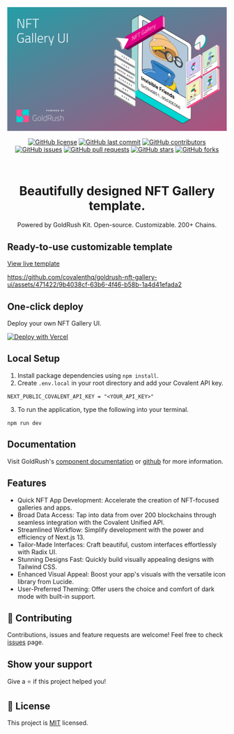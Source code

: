 <div align="center">
  <a href="https://www.covalenthq.com/products/goldrush/" target="_blank">
    <img alt="GoldRush NFT Gallery UI template" src="https://raw.githubusercontent.com/covalenthq/goldrush-nft-gallery-ui/main/static/grk-nft-banner.png" style="max-width: 100%;"/>
  </a>
  <br/>
  
[![GitHub license](https://img.shields.io/github/license/covalenthq/goldrush-nft-gallery-ui)](https://github.com/covalenthq/goldrush-nft-gallery-ui/blob/main/LICENSE)
[![GitHub last commit](https://img.shields.io/github/last-commit/covalenthq/goldrush-nft-gallery-ui)](https://github.com/covalenthq/goldrush-nft-gallery-ui/commits/master)
[![GitHub contributors](https://img.shields.io/github/contributors/covalenthq/goldrush-nft-gallery-ui)](https://github.com/covalenthq/goldrush-nft-gallery-ui/graphs/contributors)
[![GitHub issues](https://img.shields.io/github/issues/covalenthq/goldrush-nft-gallery-ui)](https://github.com/covalenthq/goldrush-nft-gallery-ui/issues)
[![GitHub pull requests](https://img.shields.io/github/issues-pr/covalenthq/goldrush-nft-gallery-ui)](https://github.com/covalenthq/goldrush-nft-gallery-ui/pulls)
[![GitHub stars](https://img.shields.io/github/stars/covalenthq/goldrush-nft-gallery-ui)](https://github.com/covalenthq/goldrush-nft-gallery-ui/stargazers)
[![GitHub forks](https://img.shields.io/github/forks/covalenthq/goldrush-nft-gallery-ui)](https://github.com/covalenthq/goldrush-nft-gallery-ui/network/members)

<!-- Additional sections of your README -->



</div>

<br/>

<h1 align="center">Beautifully designed NFT Gallery template.</h1>

<div align="center">
Powered by GoldRush Kit. Open-source. Customizable. 200+ Chains.
</div>

## Ready-to-use customizable template

<a href="https://goldrush-nft-gallery-ui.vercel.app/">View live template</a>

https://github.com/covalenthq/goldrush-nft-gallery-ui/assets/471422/9b4038cf-63b6-4f46-b58b-1a4d41efada2

## One-click deploy

Deploy your own NFT Gallery UI.

[![Deploy with Vercel](https://vercel.com/button)](https://vercel.com/new/clone?repository-url=https%3A%2F%2Fgithub.com%2Fcovalenthq%2Fgoldrush-nft-gallery-ui&env=NEXT_PUBLIC_COVALENT_API_KEY&envDescription=Visit%20Covalent%20to%20sign%20up%20for%20an%20API%20key&envLink=https%3A%2F%2Fwww.covalenthq.com%2Fplatform%2Fauth%2Fregister%2F)

## Local Setup

1. Install package dependencies using `npm install`.
2. Create `.env.local` in your root directory and add your Covalent API key.
```
NEXT_PUBLIC_COVALENT_API_KEY = "<YOUR_API_KEY>"
```
3. To run the application, type the following into your terminal.
```
npm run dev
```

## Documentation

Visit GoldRush's [component documentation](https://www.covalenthq.com/docs/unified-api/goldrush/kit/gold-rush-provider/) or [github](https://github.com/covalenthq/goldrush-kit)  for more information.

## Features


- Quick NFT App Development: Accelerate the creation of NFT-focused galleries and apps.
- Broad Data Access: Tap into data from over 200 blockchains through seamless integration with the Covalent Unified API.
- Streamlined Workflow: Simplify development with the power and efficiency of Next.js 13.
- Tailor-Made Interfaces: Craft beautiful, custom interfaces effortlessly with Radix UI.
- Stunning Designs Fast: Quickly build visually appealing designs with Tailwind CSS.
- Enhanced Visual Appeal: Boost your app's visuals with the versatile icon library from Lucide.
- User-Preferred Theming: Offer users the choice and comfort of dark mode with built-in support.


## 🤝 Contributing

Contributions, issues and feature requests are welcome!
Feel free to check <a href="https://github.com/covalenthq/goldrush-nft-gallery-ui/issues">issues</a> page.

## Show your support

Give a ⭐️ if this project helped you!



## 📝 License

This project is <a href="https://github.com/covalenthq/goldrush-nft-gallery-ui/blob/main/LICENSE">MIT</a> licensed.

